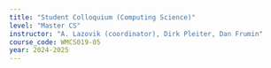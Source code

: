 ```yaml
---
title: "Student Colloquium (Computing Science)"
level: "Master CS"
instructor: "A. Lazovik (coordinator), Dirk Pleiter, Dan Frumin"
course_code: WMCS019-05
year: 2024-2025
---
```

